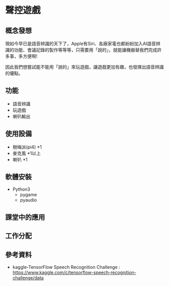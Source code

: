 聲控遊戲 
===========
概念發想
-----
現如今早已是語音辨識的天下了，Apple有Siri、各廠家電也都紛紛加入AI語音辨識的功能、會議記錄的製作等等等，只需要用「說的」，就能讓機器替我們完成許多事，多方便啊!

因此我們想嘗試能不能用「說的」來玩遊戲，讓遊戲更加有趣，也發揮出語音辨識的優點。

功能
-----
* 語音辨識
* 玩遊戲
* 喇叭輸出

使用設備
-------
* 樹梅派(pi4) *1
* 麥克風  *1以上
* 喇叭 *1

軟體安裝
-----
* Python3
  * pygame
  * pyaudio
 
課堂中的應用
------

工作分配
-------
參考資料
-------
* kaggle-TensorFlow Speech Recognition Challenge : https://www.kaggle.com/c/tensorflow-speech-recognition-challenge/data 
